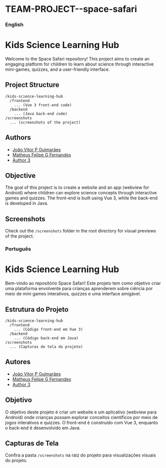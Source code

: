 # TEAM-PROJECT--space-safari

### English

# Kids Science Learning Hub

Welcome to the Space Safari repository! This project aims to create an engaging platform for children to learn about science through interactive mini-games, quizzes, and a user-friendly interface.

## Project Structure

```
/kids-science-learning-hub
  /frontend
    ... (Vue 3 front-end code)
  /backend
    ... (Java back-end code)
/screenshots
  ... (screenshots of the project)
```

## Authors

- [João Vitor P Guimarães](https://github.com/joaoemc2)
- [Matheus Felipe G Fernandes](https://github.com/MatheusFelipe28)
- [Author 3](link-to-author3-github)

## Objective

The goal of this project is to create a website and an app (webview for Android) where children can explore science concepts through interactive games and quizzes. The front-end is built using Vue 3, while the back-end is developed in Java.

## Screenshots

Check out the `/screenshots` folder in the root directory for visual previews of the project.

### Português

# Kids Science Learning Hub

Bem-vindo ao repositório Space Safari! Este projeto tem como objetivo criar uma plataforma envolvente para crianças aprenderem sobre ciência por meio de mini games interativos, quizzes e uma interface amigável.

## Estrutura do Projeto

```
/kids-science-learning-hub
  /frontend
    ... (Código front-end em Vue 3)
  /backend
    ... (Código back-end em Java)
/screenshots
  ... (Capturas de tela do projeto)
```

## Autores

- [João Vitor P Guimarães](https://github.com/joaoemc2)
- [Matheus Felipe G Fernandes](https://github.com/MatheusFelipe28)
- [Author 3](link-to-author3-github)

## Objetivo

O objetivo deste projeto é criar um website e um aplicativo (webview para Android) onde crianças possam explorar conceitos científicos por meio de jogos interativos e quizzes. O front-end é construído com Vue 3, enquanto o back-end é desenvolvido em Java.

## Capturas de Tela

Confira a pasta `/screenshots` na raiz do projeto para visualizações visuais do projeto.
